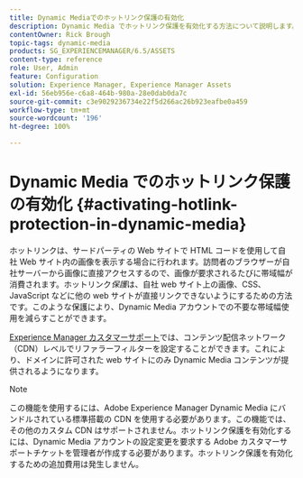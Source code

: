 ```yaml
---
title: Dynamic Mediaでのホットリンク保護の有効化
description: Dynamic Media でホットリンク保護を有効化する方法について説明します。
contentOwner: Rick Brough
topic-tags: dynamic-media
products: SG_EXPERIENCEMANAGER/6.5/ASSETS
content-type: reference
role: User, Admin
feature: Configuration
solution: Experience Manager, Experience Manager Assets
exl-id: 56eb956e-c6a8-464b-980a-28e0dab0da7c
source-git-commit: c3e9029236734e22f5d266ac26b923eafbe0a459
workflow-type: tm+mt
source-wordcount: '196'
ht-degree: 100%

---
```


# Dynamic Media でのホットリンク保護の有効化 {#activating-hotlink-protection-in-dynamic-media}

ホットリンクは、サードパーティの Web サイトで HTML コードを使用して自社 Web サイト内の画像を表示する場合に行われます。訪問者のブラウザーが自社サーバーから画像に直接アクセスするので、画像が要求されるたびに帯域幅が消費されます。ホットリンク&#x200B;*保護*&#x200B;は、自社 web サイト上の画像、CSS、JavaScript などに他の web サイトが直接リンクできないようにするための方法です。このような保護により、Dynamic Media アカウントでの不要な帯域幅使用を減らすことができます。

[Experience Manager カスタマーサポート](https://experienceleague.adobe.com/?support-solution=Experience+Manager&lang=ja#support)では、コンテンツ配信ネットワーク（CDN）レベルでリファラーフィルターを設定することができます。これにより、ドメインに許可された web サイトにのみ Dynamic Media コンテンツが提供されるようになります。

>[!NOTE]
>
>この機能を使用するには、Adobe Experience Manager Dynamic Media にバンドルされている標準搭載の CDN を使用する必要があります。この機能では、その他のカスタム CDN はサポートされません。ホットリンク保護を有効化するには、Dynamic Media アカウントの設定変更を要求する Adobe カスタマーサポートチケットを管理者が作成する必要があります。ホットリンク保護を有効化するための追加費用は発生しません。
